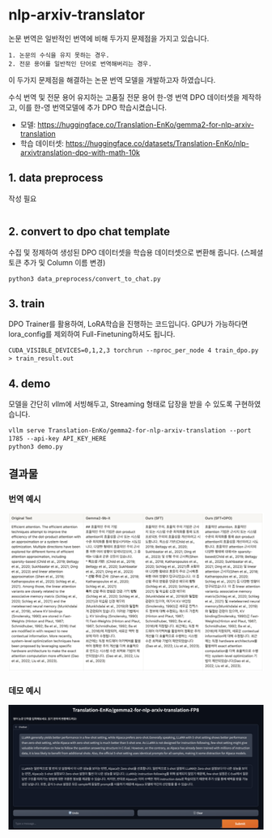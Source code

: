 # nlp-arxiv-translator

논문 번역은 일반적인 번역에 비해 두가지 문제점을 가지고 있습니다.
```
1. 논문의 수식을 유지 못하는 경우.
2. 전문 용어를 일반적인 단어로 번역해버리는 경우.
```
이 두가지 문제점을 해결하는 논문 번역 모델을 개발하고자 하였습니다. 

수식 번역 및 전문 용어 유지하는 고품질 전문 용어 한-영 번역 DPO 데이터셋을 제작하고, 이를 한-영 번역모델에 추가 DPO 학습시켰습니다.

- 모델: https://huggingface.co/Translation-EnKo/gemma2-for-nlp-arxiv-translation
- 학습 데이터셋: https://huggingface.co/datasets/Translation-EnKo/nlp-arxivtranslation-dpo-with-math-10k


## 1. data preprocess
작성 필요
```
```

## 2. convert to dpo chat template
수집 및 정제하여 생성된 DPO 데이터셋을 학습용 데이터셋으로 변환해 줍니다. (스페셜 토큰 추가 및 Column 이름 변경)
```
python3 data_preprocess/convert_to_chat.py
```

## 3. train
DPO Trainer를 활용하여, LoRA학습을 진행하는 코드입니다. GPU가 가능하다면 lora_config를 제외하여 Full-Finetuning하셔도 됩니다.
```
CUDA_VISIBLE_DEVICES=0,1,2,3 torchrun --nproc_per_node 4 train_dpo.py > train_result.out
```

## 4. demo
모델을 간단히 vllm에 서빙해두고, Streaming 형태로 답장을 받을 수 있도록 구현하였습니다. 
```
vllm serve Translation-EnKo/gemma2-for-nlp-arxiv-translation --port 1785 --api-key API_KEY_HERE
python3 demo.py
```


## 결과물

### 번역 예시
![alt text](images/image_translation_sample.png)

### 데모 예시
![alt text](images/image_demo_sample.png)
